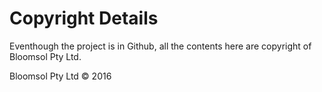 # Copyright Details

Eventhough the project is in Github, all the contents here are copyright of Bloomsol Pty Ltd.

Bloomsol Pty Ltd © 2016